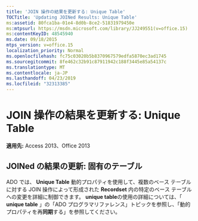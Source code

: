 ```yaml
---
title: 'JOIN 操作の結果を更新する: Unique Table'
TOCTitle: 'Updating JOINed Results: Unique Table'
ms:assetid: 80fca1ba-01e4-8d0b-8ce2-51831979450e
ms:mtpsurl: https://msdn.microsoft.com/library/JJ249551(v=office.15)
ms:contentKeyID: 48545940
ms.date: 09/18/2015
mtps_version: v=office.15
localization_priority: Normal
ms.openlocfilehash: fc75c03020b5b8370967579edfa5870ec3ad1745
ms.sourcegitcommit: 8fe462c32b91c87911942c188f3445e85a54137c
ms.translationtype: MT
ms.contentlocale: ja-JP
ms.lasthandoff: 04/23/2019
ms.locfileid: "32313385"
---
```

# <a name="updating-joined-results-unique-table"></a>JOIN 操作の結果を更新する: Unique Table


**適用先:** Access 2013、Office 2013

## <a name="updating-joined-results-unique-table"></a>JOINed の結果の更新: 固有のテーブル

ADO では、 **Unique Table** 動的プロパティを使用して、複数のベース テーブルに対する JOIN 操作によって形成された **Recordset** 内の特定のベース テーブルへの変更を詳細に制御できます。 **unique table**の使用の詳細については、「 **unique table** 」の「ADO プログラマリファレンス」トピックを参照し、「動的プロパティを再**同期**する」を参照してください。

